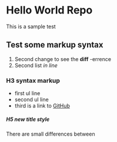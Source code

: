 # Hello World Repo
This is a sample test

## Test some markup syntax
1. Second change to see the **diff** -errence
1. Second list *in line*

### H3 syntax markup
* first ul line
* second ul line
* third is a link to [GitHub](http://github.com)

##### H5 new title style
There are small differences between

